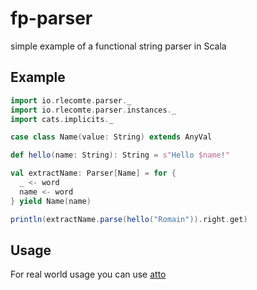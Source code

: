 # fp-parser
simple example of a functional string parser in Scala

## Example

```scala
import io.rlecomte.parser._
import io.rlecomte.parser.instances._
import cats.implicits._

case class Name(value: String) extends AnyVal

def hello(name: String): String = s"Hello $name!"

val extractName: Parser[Name] = for {
  _ <- word
  name <- word
} yield Name(name)

println(extractName.parse(hello("Romain")).right.get)
```

## Usage

For real world usage you can use [atto](https://github.com/tpolecat/atto)